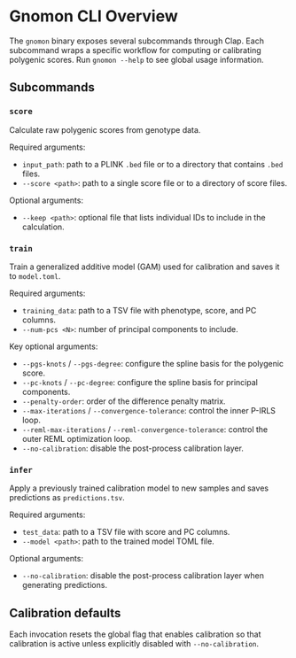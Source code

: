 # Gnomon CLI Overview

The `gnomon` binary exposes several subcommands through Clap. Each subcommand wraps a
specific workflow for computing or calibrating polygenic scores. Run `gnomon --help`
to see global usage information.

## Subcommands

### `score`
Calculate raw polygenic scores from genotype data.

Required arguments:
- `input_path`: path to a PLINK `.bed` file or to a directory that contains `.bed`
  files.
- `--score <path>`: path to a single score file or to a directory of score files.

Optional arguments:
- `--keep <path>`: optional file that lists individual IDs to include in the
  calculation.

### `train`
Train a generalized additive model (GAM) used for calibration and saves it to
`model.toml`.

Required arguments:
- `training_data`: path to a TSV file with phenotype, score, and PC columns.
- `--num-pcs <N>`: number of principal components to include.

Key optional arguments:
- `--pgs-knots` / `--pgs-degree`: configure the spline basis for the polygenic score.
- `--pc-knots` / `--pc-degree`: configure the spline basis for principal components.
- `--penalty-order`: order of the difference penalty matrix.
- `--max-iterations` / `--convergence-tolerance`: control the inner P-IRLS loop.
- `--reml-max-iterations` / `--reml-convergence-tolerance`: control the outer REML
  optimization loop.
- `--no-calibration`: disable the post-process calibration layer.

### `infer`
Apply a previously trained calibration model to new samples and saves predictions
as `predictions.tsv`.

Required arguments:
- `test_data`: path to a TSV file with score and PC columns.
- `--model <path>`: path to the trained model TOML file.

Optional arguments:
- `--no-calibration`: disable the post-process calibration layer when generating
  predictions.

## Calibration defaults

Each invocation resets the global flag that enables calibration so that
calibration is active unless explicitly disabled with `--no-calibration`.

